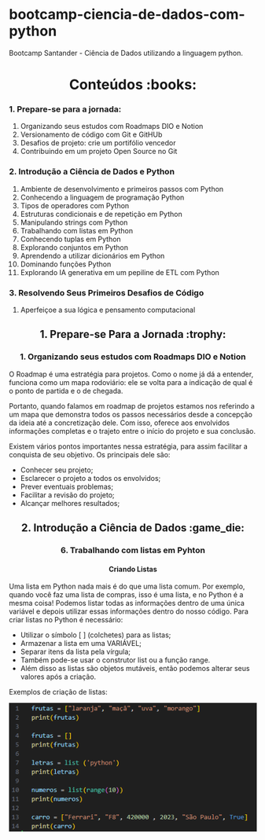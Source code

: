 # bootcamp-ciencia-de-dados-com-python
Bootcamp Santander - Ciência de Dados utilizando a linguagem python.

<h1 align="center">Conteúdos :books:</h1> 

### 1. Prepare-se para a jornada:
1. Organizando seus estudos com Roadmaps DIO e Notion
2. Versionamento de código com Git e GitHUb
3. Desafios de projeto: crie um portifólio vencedor
4. Contribuindo em um projeto Open Source no Git

### 2. Introdução a Ciência de Dados e Python
1. Ambiente de desenvolvimento e primeiros passos com Python
2. Conhecendo a linguagem de programação Python
3. Tipos de operadores com Python
4. Estruturas condicionais e de repetição em Python
5. Manipulando strings com Python
6. Trabalhando com listas em Python
7. Conhecendo tuplas em Python
8. Explorando conjuntos em Python
9. Aprendendo a utilizar dicionários em Python
10. Dominando funções Python
11. Explorando IA generativa em um pepiline de ETL com Python

### 3. Resolvendo Seus Primeiros Desafios de Código
1. Aperfeiçoe a sua lógica e pensamento computacional 

<h2 align="center">1. Prepare-se Para a Jornada :trophy:</h2>
<h3 align="center">1. Organizando seus estudos com Roadmaps DIO e Notion</h3>
O Roadmap é uma estratégia para projetos. Como o nome já dá a entender, funciona como um mapa rodoviário: ele se volta para a indicação de qual é o ponto de partida e o de chegada.

Portanto, quando falamos em roadmap de projetos estamos nos referindo a um mapa que demonstra todos os passos necessários desde a concepção da ideia até a concretização dele. Com isso, oferece aos envolvidos informações completas e o trajeto entre o início do projeto e sua conclusão.

Existem vários pontos importantes nessa estratégia, para assim facilitar a conquista de seu objetivo. Os principais dele são:
- Conhecer seu projeto;
- Esclarecer o projeto a todos os envolvidos;
- Prever eventuais problemas;
- Facilitar a revisão do projeto;
- Alcançar melhores resultados;



<h2 align="center">2. Introdução a Ciência de Dados :game_die:</h2>
<h3 align="center">6. Trabalhando com listas em Pyhton</h3>

<h4 align="center"><strong>Criando Listas</strong></h4>

Uma lista em Python nada mais é do que uma lista comum. Por exemplo, quando você faz uma lista de compras, isso é uma lista, e no Python é a mesma coisa! Podemos listar todas as informações dentro de uma única variável e depois utilizar essas informações dentro do nosso código.
Para criar listas no Python é necessário:
- Utilizar o símbolo [ ] (colchetes) para as listas;
- Armazenar a lista em uma VARIÁVEL;
- Separar itens da lista pela vírgula;
- Também pode-se usar o construtor list ou a função range.
- Além disso as listas são objetos mutáveis, então podemos alterar seus valores após a criação.

Exemplos de criação de listas:

![](img/criar_listas.png)
